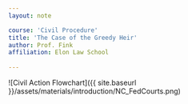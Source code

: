 ```yaml
---
layout: note

course: 'Civil Procedure'
title: 'The Case of the Greedy Heir'
author: Prof. Fink 
affiliation: Elon Law School 
  
---
```


![Civil Action Flowchart]({{ site.baseurl }}/assets/materials/introduction/NC_FedCourts.png)